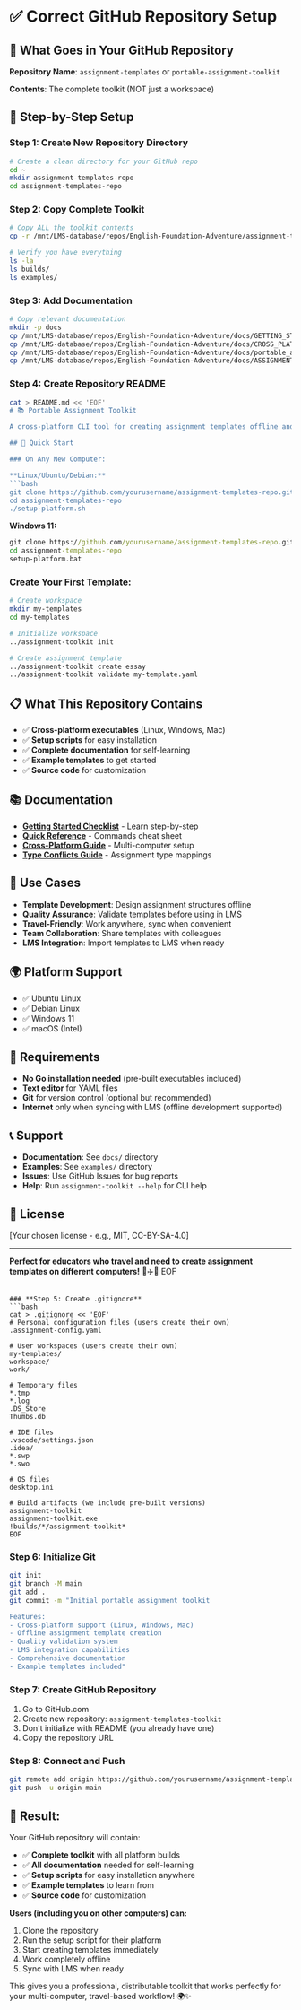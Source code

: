 # ✅ Correct GitHub Repository Setup

## 🎯 What Goes in Your GitHub Repository

**Repository Name**: `assignment-templates` or `portable-assignment-toolkit`

**Contents**: The complete toolkit (NOT just a workspace)

## 🚀 Step-by-Step Setup

### **Step 1: Create New Repository Directory**
```bash
# Create a clean directory for your GitHub repo
cd ~
mkdir assignment-templates-repo
cd assignment-templates-repo
```

### **Step 2: Copy Complete Toolkit**
```bash
# Copy ALL the toolkit contents
cp -r /mnt/LMS-database/repos/English-Foundation-Adventure/assignment-toolkit/* .

# Verify you have everything
ls -la
ls builds/
ls examples/
```

### **Step 3: Add Documentation**
```bash
# Copy relevant documentation
mkdir -p docs
cp /mnt/LMS-database/repos/English-Foundation-Adventure/docs/GETTING_STARTED_CHECKLIST.md docs/
cp /mnt/LMS-database/repos/English-Foundation-Adventure/docs/CROSS_PLATFORM_COMPATIBILITY_GUIDE.md docs/
cp /mnt/LMS-database/repos/English-Foundation-Adventure/docs/portable_assignments_quick_reference.md docs/
cp /mnt/LMS-database/repos/English-Foundation-Adventure/docs/ASSIGNMENT_TYPE_CONFLICTS_GUIDE.md docs/
```

### **Step 4: Create Repository README**
```bash
cat > README.md << 'EOF'
# 📚 Portable Assignment Toolkit

A cross-platform CLI tool for creating assignment templates offline and syncing with LMS systems.

## 🚀 Quick Start

### On Any New Computer:

**Linux/Ubuntu/Debian:**
```bash
git clone https://github.com/yourusername/assignment-templates-repo.git
cd assignment-templates-repo
./setup-platform.sh
```

**Windows 11:**
```cmd
git clone https://github.com/yourusername/assignment-templates-repo.git
cd assignment-templates-repo
setup-platform.bat
```

### Create Your First Template:
```bash
# Create workspace
mkdir my-templates
cd my-templates

# Initialize workspace
../assignment-toolkit init

# Create assignment template
../assignment-toolkit create essay
../assignment-toolkit validate my-template.yaml
```

## 📋 What This Repository Contains

- ✅ **Cross-platform executables** (Linux, Windows, Mac)
- ✅ **Setup scripts** for easy installation
- ✅ **Complete documentation** for self-learning
- ✅ **Example templates** to get started
- ✅ **Source code** for customization

## 📚 Documentation

- **[Getting Started Checklist](docs/GETTING_STARTED_CHECKLIST.md)** - Learn step-by-step
- **[Quick Reference](docs/portable_assignments_quick_reference.md)** - Commands cheat sheet
- **[Cross-Platform Guide](docs/CROSS_PLATFORM_COMPATIBILITY_GUIDE.md)** - Multi-computer setup
- **[Type Conflicts Guide](docs/ASSIGNMENT_TYPE_CONFLICTS_GUIDE.md)** - Assignment type mappings

## 🎯 Use Cases

- **Template Development**: Design assignment structures offline
- **Quality Assurance**: Validate templates before using in LMS
- **Travel-Friendly**: Work anywhere, sync when convenient
- **Team Collaboration**: Share templates with colleagues
- **LMS Integration**: Import templates to LMS when ready

## 🌍 Platform Support

- ✅ Ubuntu Linux
- ✅ Debian Linux  
- ✅ Windows 11
- ✅ macOS (Intel)

## 🔧 Requirements

- **No Go installation needed** (pre-built executables included)
- **Text editor** for YAML files
- **Git** for version control (optional but recommended)
- **Internet** only when syncing with LMS (offline development supported)

## 📞 Support

- **Documentation**: See `docs/` directory
- **Examples**: See `examples/` directory  
- **Issues**: Use GitHub Issues for bug reports
- **Help**: Run `assignment-toolkit --help` for CLI help

## 📄 License

[Your chosen license - e.g., MIT, CC-BY-SA-4.0]

---

**Perfect for educators who travel and need to create assignment templates on different computers!** 🧳✈️📝
EOF
```

### **Step 5: Create .gitignore**
```bash
cat > .gitignore << 'EOF'
# Personal configuration files (users create their own)
.assignment-config.yaml

# User workspaces (users create their own)
my-templates/
workspace/
work/

# Temporary files
*.tmp
*.log
.DS_Store
Thumbs.db

# IDE files
.vscode/settings.json
.idea/
*.swp
*.swo

# OS files
desktop.ini

# Build artifacts (we include pre-built versions)
assignment-toolkit
assignment-toolkit.exe
!builds/*/assignment-toolkit*
EOF
```

### **Step 6: Initialize Git**
```bash
git init
git branch -M main
git add .
git commit -m "Initial portable assignment toolkit

Features:
- Cross-platform support (Linux, Windows, Mac)
- Offline assignment template creation
- Quality validation system
- LMS integration capabilities
- Comprehensive documentation
- Example templates included"
```

### **Step 7: Create GitHub Repository**
1. Go to GitHub.com
2. Create new repository: `assignment-templates-toolkit`
3. Don't initialize with README (you already have one)
4. Copy the repository URL

### **Step 8: Connect and Push**
```bash
git remote add origin https://github.com/yourusername/assignment-templates-toolkit.git
git push -u origin main
```

## 🎯 **Result:**

Your GitHub repository will contain:
- ✅ **Complete toolkit** with all platform builds
- ✅ **All documentation** needed for self-learning
- ✅ **Setup scripts** for easy installation anywhere
- ✅ **Example templates** to learn from
- ✅ **Source code** for customization

**Users (including you on other computers) can:**
1. Clone the repository
2. Run the setup script for their platform
3. Start creating templates immediately
4. Work completely offline
5. Sync with LMS when ready

This gives you a professional, distributable toolkit that works perfectly for your multi-computer, travel-based workflow! 🌍✨
